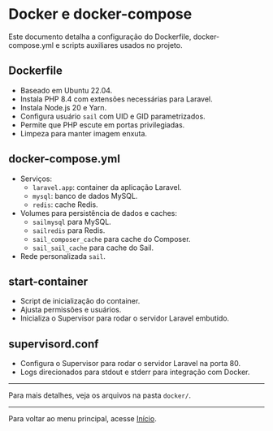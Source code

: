 # Docker e docker-compose

Este documento detalha a configuração do Dockerfile, docker-compose.yml e scripts auxiliares usados no projeto.

## Dockerfile

- Baseado em Ubuntu 22.04.
- Instala PHP 8.4 com extensões necessárias para Laravel.
- Instala Node.js 20 e Yarn.
- Configura usuário `sail` com UID e GID parametrizados.
- Permite que PHP escute em portas privilegiadas.
- Limpeza para manter imagem enxuta.

## docker-compose.yml

- Serviços:
    - `laravel.app`: container da aplicação Laravel.
    - `mysql`: banco de dados MySQL.
    - `redis`: cache Redis.
- Volumes para persistência de dados e caches:
    - `sailmysql` para MySQL.
    - `sailredis` para Redis.
    - `sail_composer_cache` para cache do Composer.
    - `sail_sail_cache` para cache do Sail.
- Rede personalizada `sail`.

## start-container

- Script de inicialização do container.
- Ajusta permissões e usuários.
- Inicializa o Supervisor para rodar o servidor Laravel embutido.

## supervisord.conf

- Configura o Supervisor para rodar o servidor Laravel na porta 80.
- Logs direcionados para stdout e stderr para integração com Docker.

---

Para mais detalhes, veja os arquivos na pasta `docker/`.

---

Para voltar ao menu principal, acesse [Início](HOME.md).